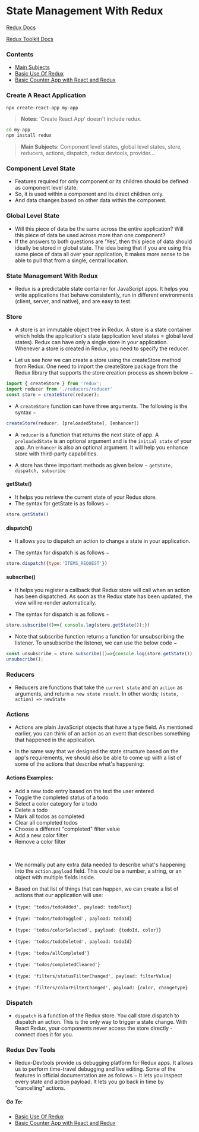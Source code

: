 # State Management With Redux

[Redux Docs](https://redux.js.org/)

[Redux Toolkit Docs](https://redux-toolkit.js.org/)

### Contents
* [Main Subjects](#main-subjects)
* [Basic Use Of Redux](https://github.com/berkeJr/redux-workshop/blob/master/documentations/1.redux-intro.md)
* [Basic Counter App with React and Redux](https://github.com/berkeJr/redux-workshop/blob/master/documentations/2.react-with-redux.md)

### Create A React Application

```sh
npx create-react-app my-app
```

> **Notes:** 'Create React App' doesn't include redux.

```sh
cd my-app
npm install redux
```

> **Main Subjects:** Component level states, global level states, store, reducers, actions, dispatch, redux devtools, provider...

### Component Level State <a name="main-subjects"></a>
- Features required for only component or its children should be defined as component level state.
- So, it is used within a component and its direct children only.
- And data changes based on other data within the component.


### Global Level State
- Will this piece of data be the same across the entire application? Will this piece of data be used across more than one component? 
- If the answers to both questions are 'Yes', then this piece of data should ideally be stored in global state. The idea being that if you are using this same piece of data all over your application, it makes more sense to be able to pull that from a single, central location. 

### State Management With Redux 
- Redux is a predictable state container for JavaScript apps. It helps you write applications that behave consistently, run in different environments (client, server, and native), and are easy to test. 

### Store 
- A store is an immutable object tree in Redux. A store is a state container which holds the application's state (application level states = global level states). Redux can have only a single store in your application. Whenever a store is created in Redux, you need to specify the reducer.

- Let us see how we can create a store using the createStore method from Redux. One need to import the createStore package from the Redux library that supports the store creation process as shown below −

```js
import { createStore } from 'redux';
import reducer from './reducers/reducer'
const store = createStore(reducer);
```

- A ``createStore`` function can have three arguments. The following is the syntax −

```js
createStore(reducer, [preloadedState], [enhancer])
```
- A ``reducer`` is a function that returns the next state of app. A ``preloadedState`` is an optional argument and is the ``initial state`` of your app. An ``enhancer`` is also an optional argument. It will help you enhance store with third-party capabilities.

- A store has three important methods as given below − `getState, dispatch, subscribe`

#### getState()
- It helps you retrieve the current state of your Redux store.
- The syntax for getState is as follows − 

```js
store.getState()
```

#### dispatch()
- It allows you to dispatch an action to change a state in your application.

- The syntax for dispatch is as follows −

```js
store.dispatch({type:'ITEMS_REQUEST'})
```

#### subscribe()
- It helps you register a callback that Redux store will call when an action has been dispatched. As soon as the Redux state has been updated, the view will re-render automatically.

- The syntax for dispatch is as follows −

```js
store.subscribe(()=>{ console.log(store.getState());})
```
- Note that subscribe function returns a function for unsubscribing the listener. To unsubscribe the listener, we can use the below code −

```js
const unsubscribe = store.subscribe(()=>{console.log(store.getState());});
unsubscribe();
```

### Reducers 
- Reducers are functions that take the ``current state`` and an ``action`` as arguments, and return ``a new state result``. In other words; ``(state, action) => newState``
### Actions 
- Actions are plain JavaScript objects that have a type field. As mentioned earlier, you can think of an action as an event that describes something that happened in the application.

- In the same way that we designed the state structure based on the app's requirements, we should also be able to come up with a list of some of the actions that describe what's happening:

#### Actions Examples:

- Add a new todo entry based on the text the user entered
- Toggle the completed status of a todo
- Select a color category for a todo
- Delete a todo
- Mark all todos as completed
- Clear all completed todos
- Choose a different "completed" filter value
- Add a new color filter
- Remove a color filter
<br>

- We normally put any extra data needed to describe what's happening into the ``action.payload`` field. This could be a number, a string, or an object with multiple fields inside.

- Based on that list of things that can happen, we can create a list of actions that our application will use:

- ``{type: 'todos/todoAdded', payload: todoText}``
- ``{type: 'todos/todoToggled', payload: todoId}``
- ``{type: 'todos/colorSelected', payload: {todoId, color}}``
- ``{type: 'todos/todoDeleted', payload: todoId}``
- ``{type: 'todos/allCompleted'}``
- ``{type: 'todos/completedCleared'}``
- ``{type: 'filters/statusFilterChanged', payload: filterValue}``
- ``{type: 'filters/colorFilterChanged', payload: {color, changeType}``


### Dispatch 
- ``dispatch`` is a function of the Redux store. You call store.dispatch to dispatch an action. This is the only way to trigger a state change. With React Redux, your components never access the store directly - connect does it for you.


### Redux Dev Tools
- Redux-Devtools provide us debugging platform for Redux apps. It allows us to perform time-travel debugging and live editing. Some of the features in official documentation are as follows − It lets you inspect every state and action payload. It lets you go back in time by “cancelling” actions.

##### Go To: 
* [Basic Use Of Redux](https://github.com/berkeJr/redux-workshop/blob/master/documentations/1.redux-intro.md)
* [Basic Counter App with React and Redux](https://github.com/berkeJr/redux-workshop/blob/master/documentations/2.react-with-redux.md)
